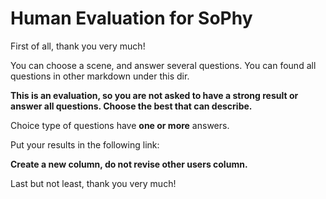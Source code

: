 # Human Evaluation for SoPhy

First of all, thank you very much!

You can choose a scene, and answer several questions. You can found all questions in other markdown under this dir.

**This is an evaluation, so you are not asked to have a strong result or answer all questions. Choose the best that can describe.** 

Choice type of questions have **one or more** answers. 

Put your results in the following link:


**Create a new column, do not revise other users column.**

Last but not least, thank you very much!